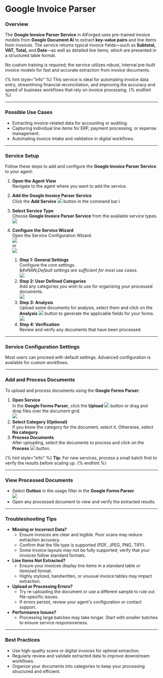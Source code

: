 # Google Invoice Parser

### Overview

The **Google Invoice Parser Service** in AIForged uses pre-trained invoice models from **Google Document AI** to extract **key-value pairs** and line items from invoices. The service returns typical invoice fields—such as **Subtotal, VAT, Total,** and **Date**—as well as detailed line items, which are presented in a structured table format.

No custom training is required; the service utilizes robust, internal pre-built invoice models for fast and accurate extraction from invoice documents.

{% hint style="info" %}
This service is ideal for automating invoice data entry, streamlining financial reconciliation, and improving the accuracy and speed of business workflows that rely on invoice processing.
{% endhint %}

***

### Possible Use Cases

* Extracting invoice-related data for accounting or auditing.
* Capturing individual line items for ERP, payment processing, or expense management.
* Automating invoice intake and validation in digital workflows.

***

### Service Setup

Follow these steps to add and configure the **Google Invoice Parser Service** to your agent:

1. **Open the Agent View**\
   Navigate to the agent where you want to add the service.
2. **Add the Google Invoice Parser Service**\
   Click the **Add Service** ![](<(../../assets/image (15) (1) (1).png>) button in the command bar.\

3. **Select Service Type**\
   Choose **Google Invoice Parser Service** from the available service types.\
   ![](<(../../assets/image (14) (1) (1).png>)
4. **Configure the Service Wizard**\
   Open the Service Configuration Wizard.\
   ![](<(../../assets/image (16) (1) (1).png>)\
   or\
   ![](<(../../assets/image (17) (1) (1).png>)
   1. &#x20;**Step 1: General Settings**\
      Configure the core settings. \
      &#xNAN;_&#x44;efault settings are sufficient for most use cases._\
      ![](<(../../assets/image (18) (1) (1).png>)
   2. **Step 2: User Defined Categories**\
      Add any categories you wish to use for organizing your processed documents.\
      ![](<(../../assets/image (19) (1) (1).png>)
   3. **Step 3: Analysis**\
      Upload some documents for analysis, select them and click on the **Analysis** ![](<(../../assets/image (125).png>) button to generate the applicable fields for your forms.\
      ![](<(../../assets/image (20) (1) (1).png>)
   4. **Step 4: Verification**\
      Review and verify any documents that have been processed.&#x20;

***

### Service Configuration Settings

Most users can proceed with default settings. Advanced configuration is available for custom workflows.

***

### Add and Process Documents

To upload and process documents using the **Google Forms Parser**:

1. **Open Service**\
   In the **Google Forms Parser**, click the **Upload** ![](<(../../assets/image (8) (1) (1).png>) button or drag and drop files over the document grid.\
   ![](<(../../assets/image (9) (1) (1).png>)
2. **Select Category (Optional)**\
   If you know the category for the document, select it. Otherwise, select **No category**.
3. **Process Documents**\
   After uploading, select the documents to process and click on the **Process** ![](<(../../assets/image (10) (1) (1).png>) button.

{% hint style="info" %}
**Tip:** For new services, process a small batch first to verify the results before scaling up.
{% endhint %}

***

### View Processed Documents

* Select **Outbox** in the usage filter in the **Google Forms Parser**.\
  ![](<(../../assets/image (51).png>)
* Open any processed document to view and verify the extracted results.

***

### Troubleshooting Tips

* **Missing or Incorrect Data?**
  * Ensure invoices are clear and legible. Poor scans may reduce extraction accuracy.
  * Confirm that the file type is supported (PDF, JPEG, PNG, TIFF).
  * Some invoice layouts may not be fully supported; verify that your invoices follow standard formats.
* **Line Items Not Extracted?**
  * Ensure your invoices display line items in a standard table or itemized format.
  * Highly stylized, handwritten, or unusual invoice tables may impact extraction.
* **Upload or Processing Errors?**
  * Try re-uploading the document or use a different sample to rule out file-specific issues.
  * If errors persist, review your agent's configuration or contact support.
* **Performance Issues?**
  * Processing large batches may take longer. Start with smaller batches to ensure service responsiveness.

***

### Best Practices

* Use high-quality scans or digital invoices for optimal extraction.
* Regularly review and validate extracted data to improve downstream workflows.
* Organize your documents into categories to keep your processing structured and efficient.

